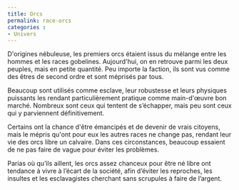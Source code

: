 ```yaml
---
title: Orcs
permalink: race-orcs
categories :
- Univers
---
```


D'origines nébuleuse, les premiers orcs étaient issus du mélange entre les hommes et les races gobelines. Aujourd'hui, on en retrouve parmi les deux peuples, mais en petite quantité. Peu importe la faction, ils sont vus comme des êtres de second ordre et sont méprisés par tous.

Beaucoup sont utilisés comme esclave, leur robustesse et leurs physiques puissants les rendant particulièrement pratique comme main-d'œuvre bon marché. Nombreux sont ceux qui tentent de s’échapper, mais peu sont ceux qui y parviennent définitivement.

Certains ont la chance d'être émancipés et de devenir de vrais citoyens, mais le mépris qu'ont pour eux les autres races ne change pas, rendant leur vie des orcs libre un calvaire. Dans ces circonstances, beaucoup essaient de ne pas faire de vague pour éviter les problèmes.

Parias où qu’ils aillent, les orcs assez chanceux pour être né libre ont tendance à vivre à l’écart de la société, afin d’éviter les reproches, les insultes et les esclavagistes cherchant sans scrupules à faire de l’argent.
